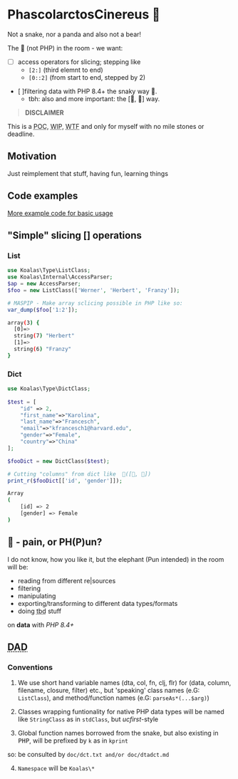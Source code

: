 # PhascolarctosCinereus 🐨
Not a snake, nor a panda and also not a bear!

The <bigger>🐘<bigger> (not PHP) in the room - we want:

- [ ] access operators for slicing; stepping like
  - `[2:]` (third elemnt to end)
  - `[0::2]` (from start to end, stepped by 2)
- [ ]filtering data with PHP 8.4+ the snaky way 🐍.
  - tbh: also and more important: the [🐼, 🐼] way.

> **DISCLAIMER**

This is a <abbr title="Proof of concept">POC</abbr>, <abbr title="Work in progress">WIP</abbr>, <abbr title="Where to fly?">WTF</abbr> and only for myself with
no mile stones or deadline.





 

## Motivation 

Just reimplement that stuff, having fun, learning things

## Code examples

[More example code for basic usage](doc/README.md)

## "Simple" slicing [] operations

### List
```php
use Koalas\Type\ListClass;
use Koalas\Internal\AccessParser;
$ap = new AccessParser;
$foo = new ListClass(['Werner', 'Herbert', 'Franzy']);

# MASPIP - Make array sclicing possible in PHP like so:
var_dump($foo['1:2']);

```

```sh
array(3) {
  [0]=>
  string(7) "Herbert"
  [1]=>
  string(6) "Franzy"
} 
```

### Dict

```php
use Koalas\Type\DictClass;
 
$test = [
    "id" => 2,
    "first_name"=>"Karolina",
    "last_name"=>"Francesch",
    "email"=>"kfrancesch1@harvard.edu",
    "gender"=>"Female",
    "country"=>"China"
];

$fooDict = new DictClass($test);

# Cutting "columns" from dict like  🐍([🐼, 🐼])
print_r($fooDict[['id', 'gender']]);
```
```sh
Array
(
    [id] => 2
    [gender] => Female
)
```

## 🐘 - pain, or  PH(P)un?

I do not know, how you like it, but the elephant (Pun intended) in the room will be:
 - reading from different re|sources
 - filtering 
 - manipulating
 - exporting/transforming to different data types/formats
 - doing <abbr title="to be defined">tbd</abbr> stuff
 
 on <b>data</b> with <i>PHP 8.4+</i>

## <abbr title="Design& rchitecture Dossier">DAD</abbr> 

### Conventions

1. We use short hand variable names (dta, col, fn, clj, flr) for (data, column, filename, closure, filter) etc., but 'speaking' class names (e.G: <code>ListClass</code>), and method/function names (e.G: <code>parseAs*(...$arg)</code>)

2. Classes wrapping funtionality for native PHP data types will be named like <code>StringClass</code> as in <code>stdClass</code>, but <i>ucfirst</i>-style

3. Global function names borrowed from the snake, but also existing in <kbd>PHP</kbd>, will be prefixed by <code>k</code> as in <code>kprint</code>

so: be consulted by <code>doc/dct.txt and/or doc/dtadct.md </code>

4. ```Namespace``` will be <code>Koalas\\*</code>

### 